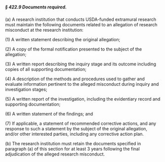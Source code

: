 ##### § 422.9 Documents required. #####

(a) A research institution that conducts USDA-funded extramural research must maintain the following documents related to an allegation of research misconduct at the research institution:

(1) A written statement describing the original allegation;

(2) A copy of the formal notification presented to the subject of the allegation;

(3) A written report describing the inquiry stage and its outcome including copies of all supporting documentation;

(4) A description of the methods and procedures used to gather and evaluate information pertinent to the alleged misconduct during inquiry and investigation stages;

(5) A written report of the investigation, including the evidentiary record and supporting documentation;

(6) A written statement of the findings; and

(7) If applicable, a statement of recommended corrective actions, and any response to such a statement by the subject of the original allegation, and/or other interested parties, including any corrective action plan.

(b) The research institution must retain the documents specified in paragraph (a) of this section for at least 3 years following the final adjudication of the alleged research misconduct.